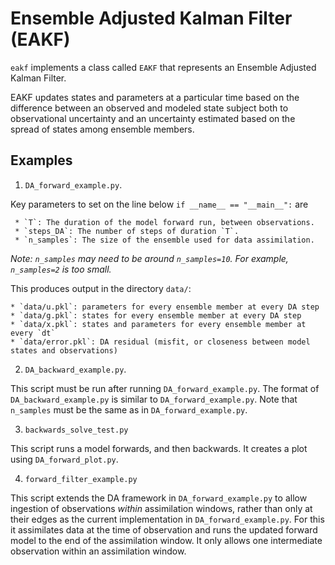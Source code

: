 # Ensemble Adjusted Kalman Filter (EAKF)

`eakf` implements a class called `EAKF` that represents
an Ensemble Adjusted Kalman Filter.

EAKF updates states and parameters at a particular time based on 
the difference between an observed and modeled state subject both to
observational uncertainty and an uncertainty estimated based on the spread
of states among ensemble members.

## Examples

1. `DA_forward_example.py`.

Key parameters to set on the line below `if __name__ == "__main__":` are

     * `T`: The duration of the model forward run, between observations.
     * `steps_DA`: The number of steps of duration `T`.
     * `n_samples`: The size of the ensemble used for data assimilation.

*Note: `n_samples` may need to be around `n_samples=10`. For example, `n_samples=2` is too small.*

This produces output in the directory `data/`:
    
    * `data/u.pkl`: parameters for every ensemble member at every DA step
    * `data/g.pkl`: states for every ensemble member at every DA step
    * `data/x.pkl`: states and parameters for every ensemble member at every `dt`
    * `data/error.pkl`: DA residual (misfit, or closeness between model states and observations)

2. `DA_backward_example.py`.
 
This script must be run after running `DA_forward_example.py`.
The format of `DA_backward_example.py` is similar to `DA_forward_example.py`.
Note that `n_samples` must be the same as in `DA_forward_example.py`.

3. `backwards_solve_test.py`

This script runs a model forwards, and then backwards.
It creates a plot using `DA_forward_plot.py`.

4. `forward_filter_example.py`

This script extends the DA framework in `DA_forward_example.py` to allow
ingestion of observations *within* assimilation windows, rather than only at
their edges as the current implementation in `DA_forward_example.py`.
For this it assimilates data at the time of observation and runs
the updated forward model to the end of the assimilation window.
It only allows one intermediate observation within an assimilation window.

